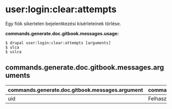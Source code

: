 # user:login:clear:attempts
Egy fiók sikertelen bejelentkezési kísérleteinek törlése.

**commands.generate.doc.gitbook.messages.usage:**
```
$ drupal user:login:clear:attempts [arguments]
$ ulca  
$ uslca  
```

## commands.generate.doc.gitbook.messages.arguments
commands.generate.doc.gitbook.messages.argument | commands.generate.doc.gitbook.messages.details
---------|-------------
uid | Felhasználói azonosító.
